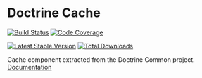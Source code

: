 # Doctrine Cache

[![Build Status](https://github.com/doctrine/cache/workflows/Continuous%20Integration/badge.svg)](https://github.com/doctrine/cache/actions)
[![Code Coverage](https://codecov.io/gh/doctrine/dbal/branch/cache/graph/badge.svg)](https://codecov.io/gh/doctrine/dbal/branch/master)

[![Latest Stable Version](https://img.shields.io/packagist/v/doctrine/cache.svg?style=flat-square)](https://packagist.org/packages/doctrine/cache)
[![Total Downloads](https://img.shields.io/packagist/dt/doctrine/cache.svg?style=flat-square)](https://packagist.org/packages/doctrine/cache)

Cache component extracted from the Doctrine Common project. [Documentation](https://www.doctrine-project.org/projects/doctrine-cache/en/current/index.html)
